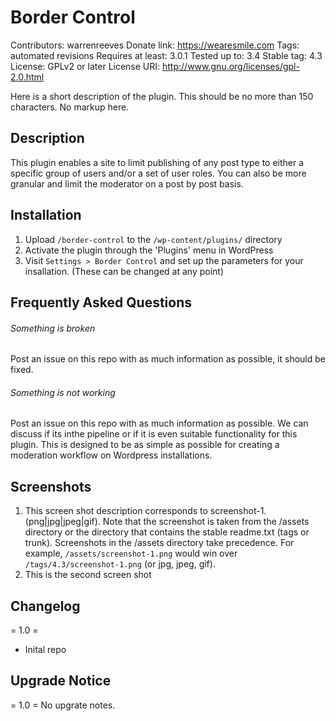 # Border Control
Contributors: warrenreeves
Donate link: https://wearesmile.com
Tags: automated revisions
Requires at least: 3.0.1
Tested up to: 3.4
Stable tag: 4.3
License: GPLv2 or later
License URI: http://www.gnu.org/licenses/gpl-2.0.html

Here is a short description of the plugin.  This should be no more than 150 characters.  No markup here.

## Description

This plugin enables a site to limit publishing of any post type to either a specific group of users and/or a set of user roles. You can also be more granular and limit the moderator on a post by post basis.

## Installation

1. Upload `/border-control` to the `/wp-content/plugins/` directory
1. Activate the plugin through the 'Plugins' menu in WordPress
1. Visit `Settings > Border Control` and set up the parameters for your insallation. (These can be changed at any point)

## Frequently Asked Questions

###### Something is broken

Post an issue on this repo with as much information as possible, it should be fixed.

###### Something is not working

Post an issue on this repo with as much information as possible. We can discuss if its inthe pipeline or if it is even suitable functionality for this plugin. This is designed to be as simple as possible for creating a moderation workflow on Wordpress installations.

## Screenshots

1. This screen shot description corresponds to screenshot-1.(png|jpg|jpeg|gif). Note that the screenshot is taken from
the /assets directory or the directory that contains the stable readme.txt (tags or trunk). Screenshots in the /assets
directory take precedence. For example, `/assets/screenshot-1.png` would win over `/tags/4.3/screenshot-1.png`
(or jpg, jpeg, gif).
2. This is the second screen shot

## Changelog

= 1.0 =
* Inital repo

## Upgrade Notice

= 1.0 =
No upgrate notes.